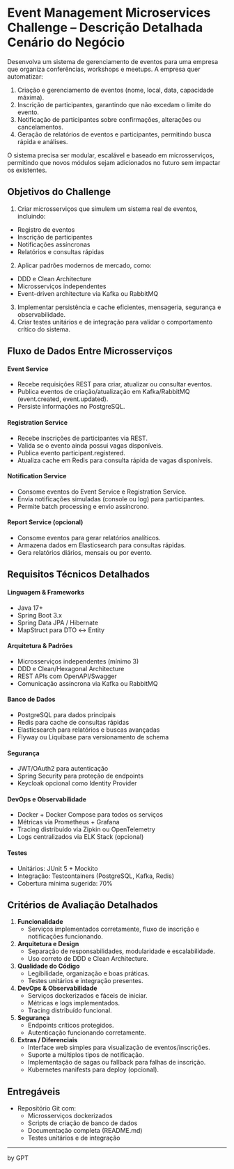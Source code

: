 # Event Management Microservices Challenge – Descrição Detalhada Cenário do Negócio

Desenvolva um sistema de gerenciamento de eventos para uma empresa que organiza conferências, workshops e meetups. A empresa quer automatizar:

 1. Criação e gerenciamento de eventos (nome, local, data, capacidade
    máxima).
 2. Inscrição de participantes, garantindo que não excedam o limite do
    evento.
 3. Notificação de participantes sobre confirmações, alterações ou
    cancelamentos.
 4. Geração de relatórios de eventos e participantes, permitindo busca
    rápida e análises.

O sistema precisa ser modular, escalável e baseado em microsserviços, permitindo que novos módulos sejam adicionados no futuro sem impactar os existentes.

## Objetivos do Challenge
1. Criar microsserviços que simulem um sistema real de eventos, incluindo:
- Registro de eventos
- Inscrição de participantes
- Notificações assíncronas
- Relatórios e consultas rápidas
2. Aplicar padrões modernos de mercado, como:
- DDD e Clean Architecture
- Microsserviços independentes
- Event-driven architecture via Kafka ou RabbitMQ
3. Implementar persistência e cache eficientes, mensageria, segurança e observabilidade.
4. Criar testes unitários e de integração para validar o comportamento crítico do sistema.

## Fluxo de Dados Entre Microsserviços
#### Event Service
- Recebe requisições REST para criar, atualizar ou consultar eventos.
- Publica eventos de criação/atualização em Kafka/RabbitMQ (event.created, event.updated).
- Persiste informações no PostgreSQL.

#### Registration Service
- Recebe inscrições de participantes via REST.
- Valida se o evento ainda possui vagas disponíveis.
- Publica evento participant.registered.
- Atualiza cache em Redis para consulta rápida de vagas disponíveis.

#### Notification Service
- Consome eventos do Event Service e Registration Service.
- Envia notificações simuladas (console ou log) para participantes.
- Permite batch processing e envio assíncrono.

#### Report Service (opcional)
- Consome eventos para gerar relatórios analíticos.
- Armazena dados em Elasticsearch para consultas rápidas.
- Gera relatórios diários, mensais ou por evento.

## Requisitos Técnicos Detalhados

#### Linguagem & Frameworks
- Java 17+
- Spring Boot 3.x
- Spring Data JPA / Hibernate
- MapStruct para DTO ↔ Entity

#### Arquitetura & Padrões
- Microsserviços independentes (mínimo 3)
- DDD e Clean/Hexagonal Architecture
- REST APIs com OpenAPI/Swagger
- Comunicação assíncrona via Kafka ou RabbitMQ

#### Banco de Dados
- PostgreSQL para dados principais
- Redis para cache de consultas rápidas
- Elasticsearch para relatórios e buscas avançadas
- Flyway ou Liquibase para versionamento de schema

#### Segurança
- JWT/OAuth2 para autenticação
- Spring Security para proteção de endpoints
- Keycloak opcional como Identity Provider

#### DevOps e Observabilidade
- Docker + Docker Compose para todos os serviços
- Métricas via Prometheus + Grafana
- Tracing distribuído via Zipkin ou OpenTelemetry
- Logs centralizados via ELK Stack (opcional)

#### Testes
- Unitários: JUnit 5 + Mockito
- Integração: Testcontainers (PostgreSQL, Kafka, Redis)
- Cobertura mínima sugerida: 70%

## Critérios de Avaliação Detalhados

1. **Funcionalidade**
    - Serviços implementados corretamente, fluxo de inscrição e notificações funcionando.
2. **Arquitetura e Design** 
    - Separação de responsabilidades, modularidade e escalabilidade.
    - Uso correto de DDD e Clean Architecture.
3. **Qualidade do Código**
    - Legibilidade, organização e boas práticas.
    - Testes unitários e integração presentes.
4. **DevOps & Observabilidade**
    - Serviços dockerizados e fáceis de iniciar.
    - Métricas e logs implementados.
    - Tracing distribuído funcional.
5. **Segurança**
    - Endpoints críticos protegidos.
    - Autenticação funcionando corretamente.
6. **Extras / Diferenciais**
    - Interface web simples para visualização de eventos/inscrições.
    - Suporte a múltiplos tipos de notificação.
    - Implementação de sagas ou fallback para falhas de inscrição.
    - Kubernetes manifests para deploy (opcional).

## Entregáveis
- Repositório Git com:
	- Microsserviços dockerizados
	- Scripts de criação de banco de dados
	- Documentação completa (README.md)
	- Testes unitários e de integração
   
---
by GPT
